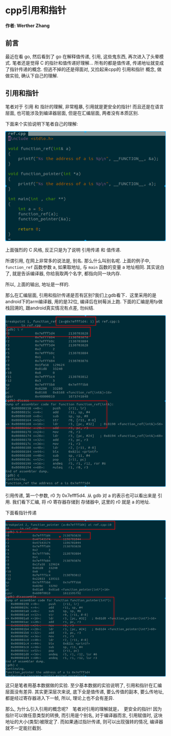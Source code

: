 # cpp引用和指针

**作者: Werther Zhang**

## 前言

最近在看 go, 然后看到了 go 在解释值传递, 引用, 这些鬼东西, 再次进入了头晕模式. 笔者还是觉得 C 的指针和值传递好理解... 所有的都是值传递, 传递地址就变成了指针传递的概念. 但逃不掉的还是得面对, 又捡起来cpp的 引用和指针 概念, 做做实验, 确认下自己的理解.



## 引用和指针

笔者对于 引用 和 指针的理解, 非常粗暴, 引用就是更安全的指针! 而且还是在语言层面, 也可能涉及到编译器层面, 但是在汇编层面, 两者没有本质区别.

下面来个实验说明下笔者自己的理解:

![](_v_images/20190921212746636_270768794.png)

上面强烈的 C 风格, 反正只是为了说明 引用传递 和 值传递.

所谓引用, 在网上非常多的说法是, 别名. 那么什么叫别名呢. 上面的例子中, `function_ref` 函数参数  a, 如果取地址, 与 `main` 函数的变量 a 地址相同. 其实说白了, 就是告诉编译器, 你给我取两个名字, 都指向同一块内存.

所以, 上面的输出, 地址是一样的.



那么在汇编层面, 引用和指针传递是否有区别?我们上gdb看下．这里采用的是android下的arm编译器, 用的是32位, 编译后在树莓派上跑. 下面的汇编是用fp做栈回溯的, 跟android真实情况有点差, 勿纠结.

![](_v_images/20190921213453080_769062280.png)

引用传递, 第一个参数, r0 为 0x7efff5d4. 从 gdb 对 a 的表示也可以看出来是 引用. 我们看下汇编, 将 r0 寄存器存储到 存储器中, 这里的 r0 就是 a 的地址.

下面看指针传递

![](_v_images/20190921213712056_701751004.png)

这只是笔者用基本数据做的实验. 至少基本数据的实验说明了, 引用和指针在汇编层面没有差异. 其实更深层次来说, 底下全是值传递, 要么传值的副本, 要么传地址, 都是经过寄存器进入下一帧, 所以, 理论上也不会有差异.

那么, 为什么引入引用的概念呢?　笔者对引用的理解就是，　更安全的指针!  因为指针可以做任意类型的转换, 而引用是个别名, 对于编译器而言, 引用赋值时, 这块地址的大小(类型)被限定了. 而如果通过指针传递, 则可以出现强转的情况, 编译器就不一定能拦截到.

